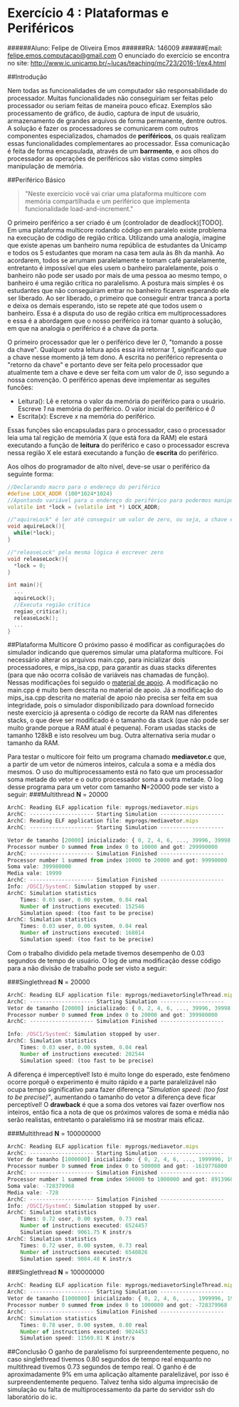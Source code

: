 Exercício 4 : Plataformas e Periféricos
===================
######Aluno: Felipe de Oliveira Emos
######RA: 146009
######Email: felipe.emos.computacao@gmail.com
O enunciado do exercício se encontra no site: http://www.ic.unicamp.br/~lucas/teaching/mc723/2016-1/ex4.html

##Introdução

Nem todas as funcionalidades de um computador são responsabilidade do processador. Muitas funcionalidades não conseguiriam ser feitas pelo processador ou seriam feitas de maneira pouco eficaz. Exemplos são processamento de gráfico, de áudio, captura de input de usuário, armazenamento de grandes arquivos de forma permanente, dentre outros. A solução é fazer os processadores se comunicarem com outros componentes especializados, chamados de **periféricos**, os quais realizam essas funcionalidades complementares ao processador. Essa comunicação é feita de forma encapsulada, através de um **barrmento**, e aos olhos do processador as operações de periféricos são vistas como simples manipulação de memória.

##Periférico Básico
> "Neste exercício você vai criar uma plataforma multicore com memória compartilhada e um periférico que implementa funcionalidade load-and-increment."

O primeiro periférico a ser criado é um (controlador de deadlock)[TODO]. Em uma plataforma multicore rodando código em paralelo existe problema na execução de código de região crítica. Utilizando uma analogia, imagine que existe apenas um banheiro numa república de estudantes da Unicamp e todos os 5 estudantes que moram na casa tem aula às 8h da manhã. Ao acordarem, todos se arrumam paralelamente e tomam café paralelamente, entretanto é impossível que eles usem o banheiro paralelamente, pois o banheiro não pode ser usado por mais de uma pessoa ao mesmo tempo, o banheiro é uma região crítica no paralelismo. A postura mais simples é os estudantes que não conseguiram entrar no banheiro ficarem esperando ele ser liberado. Ao ser liberado, o primeiro que conseguir entrar tranca a porta e deixa os demais esperando, isto se repete até que todos usem o banheiro. Essa é a disputa do uso de região crítica em multiprocessadores e essa é a abordagem que o nosso periférico irá tomar quanto à solução, em que na analogia o periférico é a chave da porta. 

O primeiro processador que ler o periférico deve ler *0*, "tomando a posse da chave". Qualquer outra leitura após essa irá retornar *1*, significando que a chave nesse momento já tem dono. A escrita no periférico representa o "retorno da chave" e portanto deve ser feita pelo processador que atualmente tem a chave e deve ser feita com um valor de *0*, isso segundo a nossa convenção. O periférico apenas deve implementar as seguites funcões:

* Leitura(): Lê e retorna o valor da memória do periférico para o usuário. Escreve *1* na memória do periférico. O valor inicial do periférico é *0*
* Escrita(x): Escreve *x* na memória do periférico.

Essas funções são encapsuladas para o processador, caso o processador leia uma tal regição de memória X (que está fora da RAM) ele estará executando a função de **leitura** do periférico e caso o processador escreva nessa região X ele estará executando a função de **escrita** do periférico.

Aos olhos do programador de alto nível, deve-se usar o periférico da seguinte forma:

```cpp
//Declarando macro para o endereço do periférico
#define LOCK_ADDR (100*1024*1024)
//Apontando variável para o endereço do periférico para podermos manipulá-lo (escrevendo ou lendo).
volatile int *lock = (volatile int *) LOCK_ADDR;

//"aquireLock" é ler até conseguir um valor de zero, ou seja, a chave está liberada
void aquireLock(){
  while(*lock);
}

//"releaseLock" pela mesma lógica é escrever zero
void releaseLock(){
  *lock = 0;
}

int main(){
  ...
  aquireLock();
  //Executa região crítica
  regiao_critica();
  releaseLock();
  ...
}
```

##Plataforma Multicore
O próximo passo é modificar as configurações do simulador indicando que queremos simular uma plataforma multicore. Foi necessário alterar os arquivos main.cpp, para inicializar dois processadores, e mips_isa.cpp, para garantir as duas stacks diferentes (para que não ocorra colisão de variáveis nas chamadas de função). Nessas modificações foi seguido o [material de apoio](content/material_apoio.pdf). A modificação no main.cpp é muito bem descrita no material de apoio. Já a modificação do mips_isa.cpp descrita no material de apoio não precisa ser feita em sua integridade, pois o simulador disponibilizado para download fornecido neste exercício já apresenta o código de recorte da RAM nas diferentes stacks, o que deve ser modificado é o tamanho da stack (que não pode ser muito grande porque a RAM atual é pequena). Foram usadas stacks de tamanho 128kB e isto resolveu um bug. Outra alternativa seria mudar o tamanho da RAM.

Para testar o multicore foir feito um programa chamado **mediavetor.c** que, a partir de um vetor de números inteiros, calcula a soma e a média dos mesmos. O uso do multiprocessamento está no fato que um processador soma metade do vetor e o outro processador soma a outra metade. O log desse programa para um vetor com tamanho **N**=20000 pode ser visto a seguir:
###Multithread **N** = 20000
```javascript
ArchC: Reading ELF application file: myprogs/mediavetor.mips
ArchC: -------------------- Starting Simulation --------------------
ArchC: Reading ELF application file: myprogs/mediavetor.mips
ArchC: -------------------- Starting Simulation --------------------

Vetor de tamanho [20000] inicializado: { 0, 2, 4, 6, ..., 39996, 39998 }
Processor number 0 summed from index 0 to 10000 and got: 299990000
ArchC: -------------------- Simulation Finished --------------------
Processor number 1 summed from index 10000 to 20000 and got: 99990000
Soma vale: 399980000
Media vale: 19999
ArchC: -------------------- Simulation Finished --------------------
Info: /OSCI/SystemC: Simulation stopped by user.
ArchC: Simulation statistics
    Times: 0.03 user, 0.00 system, 0.04 real
    Number of instructions executed: 152546
    Simulation speed: (too fast to be precise)
ArchC: Simulation statistics
    Times: 0.03 user, 0.00 system, 0.04 real
    Number of instructions executed: 168014
    Simulation speed: (too fast to be precise)
```

Com o trabalho dividido pela metade tivemos desempenho de 0.03 segundos de tempo de usuário. O log de uma modificação desse código para a não divisão de trabalho pode ser visto a seguir:

###Singlethread **N** = 20000
```javascript
ArchC: Reading ELF application file: myprogs/mediavetorSingleThread.mips
ArchC: -------------------- Starting Simulation --------------------
Vetor de tamanho [20000] inicializado: { 0, 2, 4, 6, ..., 39996, 39998 }
Processor number 0 summed from index 0 to 20000 and got: 399980000
ArchC: -------------------- Simulation Finished --------------------

Info: /OSCI/SystemC: Simulation stopped by user.
ArchC: Simulation statistics
    Times: 0.03 user, 0.00 system, 0.04 real
    Number of instructions executed: 202544
    Simulation speed: (too fast to be precise)
```

A diferença é imperceptível! Isto é muito longe do esperado, este fenômeno ocorre porquê o experimento é muito rápido e a parte paralelizável não ocupa tempo significativo para fazer diferença *"Simulation speed: (too fast to be precise)"*, aumentando o tamanho do vetor a diferença deve ficar perceptível! O **drawback** é que a soma dos vetores vai fazer overflow nos inteiros, então fica a nota de que os próximos valores de soma e média não serão realistas, entretanto o paralelismo irá se mostrar mais eficaz.

###Multithread **N** = 100000000
```javascript
ArchC: Reading ELF application file: myprogs/mediavetor.mips
ArchC: -------------------- Starting Simulation --------------------
Vetor de tamanho [1000000] inicializado: { 0, 2, 4, 6, ..., 1999996, 1999998 }
Processor number 0 summed from index 0 to 500000 and got: -1619776800
ArchC: -------------------- Simulation Finished --------------------
Processor number 1 summed from index 500000 to 1000000 and got: 891396832
Soma vale: -728379968
Media vale: -728
ArchC: -------------------- Simulation Finished --------------------
Info: /OSCI/SystemC: Simulation stopped by user.
ArchC: Simulation statistics
    Times: 0.72 user, 0.00 system, 0.73 real
    Number of instructions executed: 6524457
    Simulation speed: 9061.75 K instr/s
ArchC: Simulation statistics
    Times: 0.72 user, 0.00 system, 0.73 real
    Number of instructions executed: 6540826
    Simulation speed: 9084.48 K instr/s
```
###Singlethread **N** = 100000000
```javascript
ArchC: Reading ELF application file: myprogs/mediavetorSingleThread.mips
ArchC: -------------------- Starting Simulation --------------------
Vetor de tamanho [1000000] inicializado: { 0, 2, 4, 6, ..., 1999996, 1999998 }
Processor number 0 summed from index 0 to 1000000 and got: -728379968
ArchC: -------------------- Simulation Finished --------------------
ArchC: Simulation statistics
    Times: 0.78 user, 0.00 system, 0.80 real
    Number of instructions executed: 9024453
    Simulation speed: 11569.81 K instr/s
```

##Conclusão
O ganho de paralelismo foi surpreendentemente pequeno, no caso singlethread tivemos 0.80 segundos de tempo real enquanto no multithread tivemos 0.73 segundos de tempo real. O ganho é de aproximadamente 9% em uma aplicação altamente paralelizável, por isso é surpreendentemente pequeno. Talvez tenha sido alguma imprecisão de simulação ou falta de multiprocessamento da parte do servidor ssh do laboratório do ic. 
